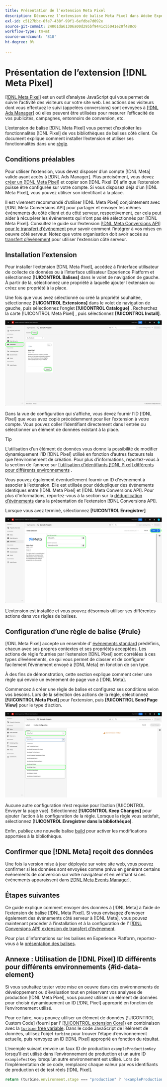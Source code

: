 ```yaml
---
title: Présentation de l’extension Meta Pixel
description: Découvrez l’extension de balise Meta Pixel dans Adobe Experience Platform.
exl-id: c5127bbc-6fe7-438f-99f1-6efdbe7d092e
source-git-commit: 24001da61306a00d295bf9441c55041e20f488c0
workflow-type: tm+mt
source-wordcount: '818'
ht-degree: 0%

---
```


# Présentation de l’extension [!DNL Meta Pixel]

[[!DNL Meta Pixel]](https://developers.facebook.com/docs/meta-pixel/) est un outil d’analyse JavaScript qui vous permet de suivre l’activité des visiteurs sur votre site web. Les actions des visiteurs dont vous effectuez le suivi (appelées conversions) sont envoyées à [[!DNL Ads Manager]](https://www.facebook.com/business/tools/ads-manager) où elles peuvent être utilisées pour mesurer l’efficacité de vos publicités, campagnes, entonnoirs de conversion, etc.

L’extension de balise [!DNL Meta Pixel] vous permet d’exploiter les fonctionnalités [!DNL Pixel] de vos bibliothèques de balises côté client. Ce document explique comment installer l’extension et utiliser ses fonctionnalités dans une [règle](../../../ui/managing-resources/rules.md).

## Conditions préalables

Pour utiliser l’extension, vous devez disposer d’un compte [!DNL Meta] valide ayant accès à [!DNL Ads Manager]. Plus précisément, vous devez [créer un  [!DNL Meta Pixel]](https://www.facebook.com/business/help/952192354843755) et copier son [!DNL Pixel ID] afin que l’extension puisse être configurée sur votre compte. Si vous disposez déjà d’un [!DNL Meta Pixel], vous pouvez utiliser son identifiant à la place.

Il est vivement recommandé d’utiliser [!DNL Meta Pixel] conjointement avec [!DNL Meta Conversions API] pour partager et envoyer les mêmes événements du côté client et du côté serveur, respectivement, car cela peut aider à récupérer les événements qui n’ont pas été sélectionnés par [!DNL Meta Pixel]. Consultez le guide sur l’extension [[!DNL Meta Conversions API] pour le transfert d’événement](../../client/meta/overview.md) pour savoir comment l’intégrer à vos mises en oeuvre côté serveur. Notez que votre organisation doit avoir accès au [transfert d’événement](../../../ui/event-forwarding/overview.md) pour utiliser l’extension côté serveur.

## Installation l’extension

Pour installer l’extension [!DNL Meta Pixel], accédez à l’interface utilisateur de collecte de données ou à l’interface utilisateur Experience Platform et sélectionnez **[!UICONTROL Balises]** dans le volet de navigation de gauche. À partir de là, sélectionnez une propriété à laquelle ajouter l’extension ou créez une propriété à la place.

Une fois que vous avez sélectionné ou créé la propriété souhaitée, sélectionnez **[!UICONTROL Extensions]** dans le volet de navigation de gauche, puis sélectionnez l’onglet **[!UICONTROL Catalogue]** . Recherchez la carte [!UICONTROL Meta Pixel] , puis sélectionnez **[!UICONTROL Install]**.

![Bouton [!UICONTROL Installer] sélectionné pour l’extension [!UICONTROL Meta Pixel] dans l’interface utilisateur de la collecte de données.](../../../images/extensions/client/meta/install.png)

Dans la vue de configuration qui s’affiche, vous devez fournir l’ID [!DNL Pixel] que vous avez copié précédemment pour lier l’extension à votre compte. Vous pouvez coller l’identifiant directement dans l’entrée ou sélectionner un élément de données existant à la place.

>[!TIP]
>
>L’utilisation d’un élément de données vous donne la possibilité de modifier dynamiquement l’ID [!DNL Pixel] utilisé en fonction d’autres facteurs tels que l’environnement de création. Pour plus d’informations, reportez-vous à la section de l’annexe sur [l’utilisation d’identifiants  [!DNL Pixel]  différents pour différents environnements](#id-data-element) .

Vous pouvez également éventuellement fournir un ID d’événement à associer à l’extension. Elle est utilisée pour dédupliquer des événements identiques entre [!DNL Meta Pixel] et [!DNL Meta Conversions API]. Pour plus d’informations, reportez-vous à la section sur la [déduplication d’événements](../../server/meta/overview.md#event-deduplication) dans la présentation de l’extension [!DNL Conversions API].

Lorsque vous avez terminé, sélectionnez **[!UICONTROL Enregistrer]**

![&#x200B; ID [!DNL Pixel] fourni en tant qu’élément de données dans la vue de configuration de l’extension.](../../../images/extensions/client/meta/configure.png)

L’extension est installée et vous pouvez désormais utiliser ses différentes actions dans vos règles de balises.

## Configuration d’une règle de balise {#rule}

[!DNL Meta Pixel] accepte un ensemble d’ [événements standard](https://www.facebook.com/business/help/402791146561655) prédéfinis, chacun avec ses propres contextes et ses propriétés acceptées. Les actions de règle fournies par l’extension [!DNL Pixel] sont corrélées à ces types d’événements, ce qui vous permet de classer et de configurer facilement l’événement envoyé à [!DNL Meta] en fonction de son type.

À des fins de démonstration, cette section explique comment créer une règle qui envoie un événement de page vue à [!DNL Meta].

Commencez à créer une règle de balise et configurez ses conditions selon vos besoins. Lors de la sélection des actions de la règle, sélectionnez **[!UICONTROL Meta Pixel]** pour l’extension, puis **[!UICONTROL Send Page View]** pour le type d’action.

![Le type d’action [!UICONTROL Envoyer la page vue] sélectionné pour une règle dans l’interface utilisateur de collecte de données.](../../../images/extensions/client/meta/select-action.png)

Aucune autre configuration n’est requise pour l’action [!UICONTROL Envoyer la page vue]. Sélectionnez **[!UICONTROL Keep Changes]** pour ajouter l’action à la configuration de la règle. Lorsque la règle vous satisfait, sélectionnez **[!UICONTROL Enregistrer dans la bibliothèque]**.

Enfin, publiez une nouvelle balise [build](../../../ui/publishing/builds.md) pour activer les modifications apportées à la bibliothèque.

## Confirmer que [!DNL Meta] reçoit des données

Une fois la version mise à jour déployée sur votre site web, vous pouvez confirmer si les données sont envoyées comme prévu en générant certains événements de conversion sur votre navigateur et en vérifiant si ces événements apparaissent dans [[!DNL Meta Events Manager]](https://www.facebook.com/business/help/898185560232180).

## Étapes suivantes

Ce guide explique comment envoyer des données à [!DNL Meta] à l’aide de l’extension de balise [!DNL Meta Pixel]. Si vous envisagez d’envoyer également des événements côté serveur à [!DNL Meta], vous pouvez maintenant procéder à l’installation et à la configuration de l’ [[!DNL Conversions API] extension de transfert d’événement](../../server/meta/overview.md).

Pour plus d’informations sur les balises en Experience Platform, reportez-vous à la [présentation des balises](../../../home.md).

## Annexe : Utilisation de [!DNL Pixel] ID différents pour différents environnements {#id-data-element}

Si vous souhaitez tester votre mise en oeuvre dans des environnements de développement ou d’évaluation tout en préservant vos analyses de production [!DNL Meta Pixel], vous pouvez utiliser un élément de données pour choisir dynamiquement un ID [!DNL Pixel] approprié en fonction de l’environnement utilisé.

Pour ce faire, vous pouvez utiliser un élément de données [!UICONTROL &#x200B; Custom Code] (fourni par l’ [[!UICONTROL extension Core]](../core/overview.md)) en combinaison avec la [`turbine` free variable](../../../extension-dev/turbine.md). Dans le code JavaScript de l’élément de données, utilisez l’objet `turbine` pour trouver l’étape d’environnement actuelle, puis renvoyez un ID [!DNL Pixel] approprié en fonction du résultat.

L’exemple suivant renvoie un faux ID de production `exampleProductionKey` lorsqu’il est utilisé dans l’environnement de production et un autre ID `exampleTestKey` lorsqu’un autre environnement est utilisé. Lors de l’implémentation de ce code, remplacez chaque valeur par vos identifiants de production et de test réels [!DNL Pixel].

```js
return (turbine.environment.stage === "production" ? 'exampleProductionKey' : 'exampleTestKey');
```
